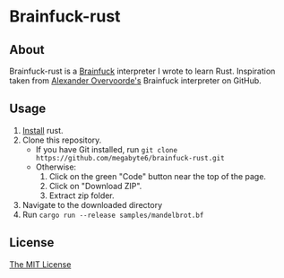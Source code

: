 # Brainfuck-rust

## About
Brainfuck-rust is a [Brainfuck](https://en.wikipedia.org/wiki/Brainfuck) interpreter I wrote to learn Rust.
Inspiration taken from [Alexander Overvoorde's](https://github.com/Overv/bf) Brainfuck interpreter on GitHub.

## Usage
1. [Install](https://www.rust-lang.org/tools/install) rust.
2. Clone this repository.
    - If you have Git installed, run `git clone https://github.com/megabyte6/brainfuck-rust.git`
    - Otherwise:
        1. Click on the green "Code" button near the top of the page.
        2. Click on "Download ZIP".
        3. Extract zip folder.
3. Navigate to the downloaded directory
4. Run `cargo run --release samples/mandelbrot.bf`

## License
[The MIT License](https://opensource.org/licenses/MIT)

